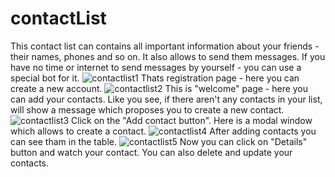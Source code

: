 # contactList
This contact list can contains all important information about your friends - their names, phones and so on. It also allows to send them messages.
If you have no time or internet to send messages by yourself - you can use a speсial bot for it.
![contactlist1](https://cloud.githubusercontent.com/assets/25393471/24870161/1bb14b22-1e1e-11e7-94dc-cef7de5786ea.png)
Thats registration page - here you can create a new account.
![contactlist2](https://cloud.githubusercontent.com/assets/25393471/24870163/1bc3763a-1e1e-11e7-8e3b-5b1a9b5bd923.png)
This is "welcome" page - here you can add your contacts. Like you see, if there aren't any contacts in your list, will show a message which proposes you to create a new contact.
![contactlist3](https://cloud.githubusercontent.com/assets/25393471/24870164/1bc3da6c-1e1e-11e7-959f-6959ae99b98e.png)
Click on the "Add contact button". Here is a modal window which allows to create a contact.
![contactlist4](https://cloud.githubusercontent.com/assets/25393471/24870162/1bc288b0-1e1e-11e7-9b64-e9ed9abf1e69.png)
After adding contacts you can see tham in the table.
![contactlist5](https://cloud.githubusercontent.com/assets/25393471/24870165/1c0f7558-1e1e-11e7-8359-0084742e0a19.png)
Now you can click on "Details" button and watch your contact.
You can also delete and update your contacts.
